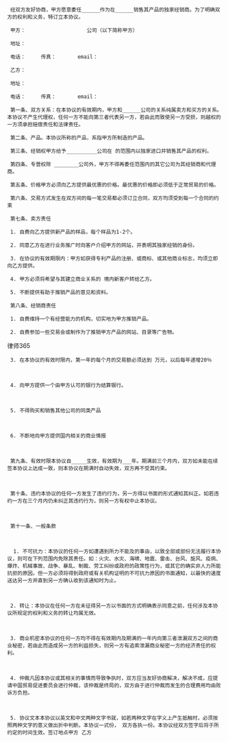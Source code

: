 
     经双方友好协商，甲方愿意委任______作为在______销售其产品的独家经销商。为了明确双方的权利和义务，特订立本协议。
 
     甲方：                    公司（以下简称甲方）
 
     地址：
 
     电话：     传真：       email：
 
     乙方：
 
     地址：     
 
     电话：     传真：       email：
 
     第一条、双方关系：在本协议的有效期内，甲方和______公司的关系纯属卖方和买方的关系。本协议不产生代理权，任何一方不能向第三者代表另一方，若由此而致使另一方受损，则越权的一方须承担赔偿责任和法律责任。
 
     第二条、产品。本协议所称的产品，系指甲方所制造的产品。
 
     第三条、经销权甲方给予__________公司在 的范围内以独家进口并销售其产品的权利。
 
     第四条、专营权除 ________公司外，甲方不得再委任范围内的其它公司为其经销商和代理商。
 
     第五条、价格甲方必须向乙方提供最优惠的价格。最优惠的价格即必须低于正常贸易的价格。
 
     第六条、交易方式发生在双方间的每一笔交易都必须订立合同，双方均须受到每一个合同的约束
 
     第七条、卖方责任
 
     1. 自费向乙方提供新产品的样品，每个样品为1-2个。
 
     2. 同意乙方在进行业务推广时向客户介绍甲方的网站，并表明其独家经销的身份。
 
     3. 在协议的有效期限内：甲方如获得专利产品的注册、或商标、或其他商业标志，均须立即向乙方提供。
 
     4. 甲方必须将希望与其建立商业关系的 境内新客户转给乙方。
 
     5. 不断提供有助于推销产品的意见和资料。
 
     第八条、经销商责任
 
     1. 自费维持一个有经营能力的机构，切实地为甲方推销产品。
 
     2. 自费参加一些交易会或制作为了推销甲方产品的网站、目录等广告物。
 




 
律师365






     3. 在本协议的有效时限内，第一年的每个月的交易额必须达到 万元，以后每年递增20％

 

     4. 向甲方提供一个由甲方认可的银行为结算银行。

 

     5. 不得购买和销售其他公司的同类产品

 

     6. 不断地向甲方提供国内相关的商业情报

 

     第九条、有效时限本协议自_____生效，有效期为___年。期满前三个月内，双方如未能在续签本协议上达成一致，则本协议在期满时自动失效，双方再不受其约束。

 

     第十条、违约本协议的任何一方发生了违约行为，另一方得以书面的形式通知其纠正。如若违约一方在三个月内仍未纠正其违约行为，则另一方有权中止本协议。

 

     第十一条、一般条款

 

      1. 不可抗力：本协议的任何一方如遭遇到所力不能及的事由，以致全部或部份无法履行本协议，则可在下列范围内免除其责任。如：火灾、水灾、海啸、地震、雷击、台风、旋风、疫病、爆炸、机械事故、战争、暴乱、制裁、劳工纠纷或政府的政策性行为，或其它的确实非人力所能抗拒的原因。但一方必须将得到政府或有关机构证明的不可抗力原因的书面通知，以最快的速度送达另一方并直到另一方确认收到该通知时为止。

 

     2. 转让：本协议在任何一方在未征得另一方以书面的方式明确表示同意之前，任何涉及本协议所规定的权利和义务的转让均属无效。

 

     3. 商业机密本协议的任何一方均不得在有效期内及期满的一年内向第三者泄漏双方之间的商业秘密，若由此而造成另一方的利益损失，则另一方有追索泄漏商业秘密一方的经济责任的权利。

 

     4. 仲裁凡因本协议或其相关的事情而导致争执时，双方应当友好协商解决，解决不成，应提请中国贸易促进委员会进行仲裁，该仲裁是终局的，双方由于进行仲裁而发生的合理费用均由败诉方负担。

 

     5. 协议文本本协议以英文和中文两种文字书就，如若两种文字在字义上产生抵触时，必须按照两种文字的意义做出折中判断。本协议一式份， 双方各执一份。本协议经双方签字后将于所约定的时间生效。签订地点甲方 乙方

 


 

 
 
 
 
 
  


  
 

  


  


  
 
 
 
 

